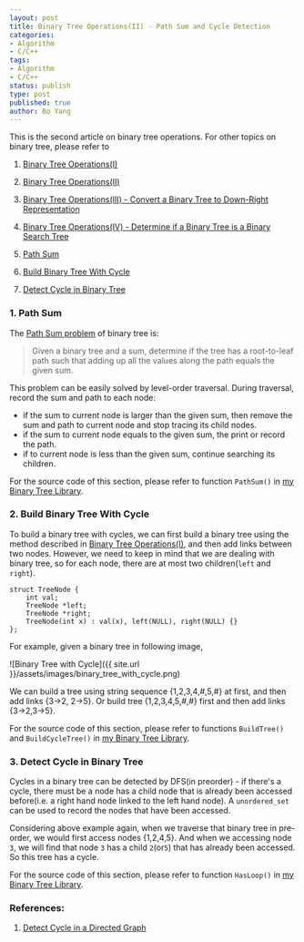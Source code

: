 ```yaml
---
layout: post
title: Binary Tree Operations(II) - Path Sum and Cycle Detection
categories: 
- Algorithm
- C/C++
tags:
- Algorithm
- C/C++
status: publish
type: post
published: true
author: Bo Yang
---
```

This is the second article on binary tree operations. For other topics on binary tree, please refer to 

1. [Binary Tree Operations(I)](http://bo-yang.github.io/2014/05/26/binary-tree-traversal/)
2. [Binary Tree Operations(II)](http://bo-yang.github.io/2014/08/16/binary-tree-ii/)
3. [Binary Tree Operations(III) - Convert a Binary Tree to Down-Right Representation](http://bo-yang.github.io/2014/09/12/binary-tree-iii/)
4. [Binary Tree Operations(IV) - Determine if a Binary Tree is a Binary Search Tree](http://bo-yang.github.io/2014/10/09/is-valid-bst/)

1. [Path Sum](#path_sum)
2. [Build Binary Tree With Cycle](#build_cycle)
3. [Detect Cycle in Binary Tree](#detect_cycle)

### 1. <a name="path_sum">Path Sum</a>

The [Path Sum problem](http://www.programcreek.com/2013/01/leetcode-path-sum/) of binary tree is:

>Given a binary tree and a sum, determine if the tree has a root-to-leaf path such that adding up all the values along the path equals the given sum.

This problem can be easily solved by level-order traversal. During traversal, record the sum and path to each node: 

- if the sum to current node is larger than the given sum, then remove the sum and path to current node and stop tracing its child nodes.
- if the sum to current node equals to the given sum, the print or record the path.
- if to current node is less than the given sum, continue searching its children.

For the source code of this section, please refer to function `PathSum()` in [my Binary Tree Library](https://github.com/bo-yang/BinaryTree).

### 2. <a name="build_cycle">Build Binary Tree With Cycle</a>

To build a binary tree with cycles, we can first build a binary tree using the method described in [Binary Tree Operations(I)](http://bo-yang.github.io/2014/05/26/binary-tree-traversal/), and then add links between two nodes. However, we need to keep in mind that we are dealing with binary tree, so for each node, there are at most two children(`left` and `right`).

	struct TreeNode {
		int val;
		TreeNode *left;
		TreeNode *right;
		TreeNode(int x) : val(x), left(NULL), right(NULL) {}
	};

For example, given a binary tree in following image,

![Binary Tree with Cycle]({{ site.url }}/assets/images/binary_tree_with_cycle.png)

We can build a tree using string sequence {1,2,3,4,#,5,#} at first, and then add links {3->2, 2->5}. Or build tree {1,2,3,4,5,#,#} first and then add links {3->2,3->5}. 

For the source code of this section, please refer to functions `BuildTree()` and `BuildCycleTree()` in [my Binary Tree Library](https://github.com/bo-yang/BinaryTree).


### 3. <a name="detect_cycle">Detect Cycle in Binary Tree</a>

Cycles in a binary tree can be detected by DFS(in preorder) - if there's a cycle, there must be a node has a child node that is already been accessed before(i.e. a right hand node linked to the left hand node). A `unordered_set` can be used to record the nodes that have been accessed.

Considering above example again, when we traverse that binary tree in pre-order, we would first access nodes {1,2,4,5}. And when we accessing node `3`, we will find that node `3` has a child `2`(or`5`) that has already been accessed. So this tree has a cycle.

For the source code of this section, please refer to function `HasLoop()` in [my Binary Tree Library](https://github.com/bo-yang/BinaryTree).

### References:

1. [Detect Cycle in a Directed Graph](http://www.geeksforgeeks.org/detect-cycle-in-a-graph/)
